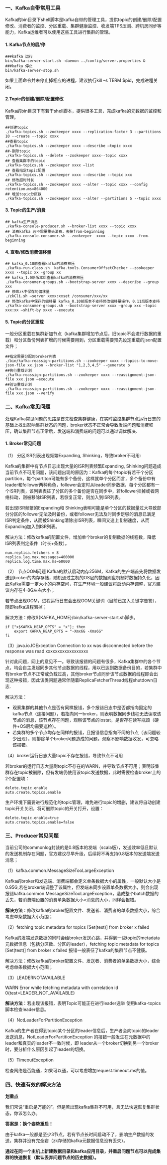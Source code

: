 ### 一、Kafka自带常用工具

Kafka的bin目录下shell脚本是kafka自带的管理工具，提供topic的创建/删除/配置修改、消费者的监控、分区重载、集群健康监控、收发端TPS压测、跨机房同步等能力，Kafka运维者可以使用这些工具进行集群的管理。

#### 1. Kafka节点的启/停

```
###kafka 运行
bin/kafka-server-start.sh -daemon ../config/server.properties &
###kafka 停止
bin/kafka-server-stop.sh
```

如果上面命令并未停止掉相应的进程，建议执行kill –s TERM $pid，完成进程关闭。

#### 2.Topic的创建/删除/配置修改

Kafka的bin目录下有若干shell脚本，提供很多工具，完成kafka的元数据的监控和管理。

```
##创建topic
./kafka-topics.sh --zookeeper xxxx --replication-factor 3 --partitions 10 --create --topic xxxx
##查看topic
./kafka-topics.sh --zookeeper xxxx --describe –topic xxxx
##-删除topic
./kafka-topics.sh --delete --zookeeper xxxx--topic xxxx
## 查看集群中的topic
./kafka-topics.sh --zookeeper xxxx –list
## 查看指定topic配置
./kafka-topics.sh --zookeeper xxxx --describe --topic xxx
## 修改超时时长
./kafka-topics.sh --zookeeper xxxx --alter --topic xxxx --config retention.ms=864000
## 增加topic分区数
./kafka-topics.sh --zookeeper xxxx --alter --partitions 5 --topic xxxx
```

#### 3. Topic的生产/消费

```
## kafka生产消息
./kafka-console-producer.sh --broker-list xxxx --topic xxxx
## 消费kafka 若不需要重头消费，去掉from-beginning
./kafka-console-consumer.sh --zookeeper  xxxx --topic xxxx -from-beginning
```

#### 4. 查看/修改消费偏移量

```
## kafka_0.10前查看kafka的消费积压
./kafka-run-class.sh  kafka.tools.ConsumerOffsetChecker --zookeeper xxxx --topic xx -group xx
## kafka_1.0新版本后查看kafka的消费积压
./kafka-consumer-groups.sh --bootstrap-server xxxx --describe --group xxx
## 修改zk中保存的偏移量
./zkCli.sh –server xxxx:xxset /consumer/xxx/xx
## 修改kafka中保存的偏移量 kafka_0.10前版本不支持修改偏移量操作，0.11后版本支持
./kafka-consumer-groups.sh --bootstrap-server xxxx –group xxx –topic xxx:xx –shift-by xxxx --execute
```

#### 5. Topic的分区重载
一般分区重载在集群新加节点（kafka集群增加节点后，旧topic不会进行数据的重载）和分区备份列表扩增的时候需要用到，分区重载需要预先设定重载的json配置文件；

```
##指定需要分配的broker列表
./bin/kafka-reassign-partitions.sh --zookeeper xxxx --topics-to-move-json-file xx.json --broker-list "1,2,3,4,5" --generate b
##执行重载计划
./kafka-reassign-partitions.sh --zookeeper xxxx --reassignment-json-file xxx.json –execute
##验证重载计划
./kafka-reassign-partitions.sh --zookeeper xxxx --reassignment-json-file xxx.json --verify
```

### 二、Kafka常见问题

处理Kafka常见问题的思路是首先检查集群健康，在实时监控集群节点运行日志的基础上找出影响集群状态的问题，broker状态不正常会导致发端问题和消费积压，确认集群节点正常后，发送端和消费端的问题可以通过调优解决.

#### 1. Broker常见问题

（1） 分区ISR列表出现频繁Expanding, Shinking，导致broker不可用:

Kafka的集群中有节点日志出现大量的ISR列表频繁Expanding, Shinking问题造成当前节点不可用问题，该问题出现的原因为：Kafka的每个topic有若干个分区partition，每个partiton可能有多个备份，这样就单个分区而言，多个备份中有leader和follower两种角色，follower会定时从leader同步数据，每个分区都有一个ISR列表，该列表表征了分区的多个备份是否在同步中，若follower挂掉或者网络抖动，则被移除ISR列表，若恢复正常，则加入到ISR列表。

若出现ISR频繁的Expanding和 Shinking表明可能是单个分区的数据量过大导致部分分区的follower无法及时备份，或者follower无法及时同步足够的消息已满足ISR判定条件，从而被Shinking清除出ISR列表，瞬间又追上复制速度，从而Expanding加入到ISR列表。

解决方法：修改kafka的配置文件，增加单个broker的复制数据的线程数，降低ISR列表判定条件（时长+条数）。

```
num.replica.fetchers = 8
replica.lag.max.messages=400000
replica.log.time.max.ms=60000
```

（2） 节点OOM问题
Kafka的默认启动内存256M，Kafka的生产端首先将数据发送到broker的内存存储，随机通过主机的OS层的数据刷盘机制将数据持久化，因此Kafka需要一定大小的内存空间，在生产环境一般建议将启动内存调整，官方建议内存在4-8G左右大小；

若节点出现OOM，进程运行日志会出现OOM关键词（目前已加入关键字告警），随即kafka进程宕掉；

解决方法：修改${KAFKA_HOME}/bin/kafka-server-start.sh脚步。

```
if ["x$KAFKA_HEAP_OPTS" = "x"]; then
    export KAFKA_HEAP_OPTS = "-Xmx6G -Xms6G"
fi
```

（3）java.io.IOException Connection to xx was disconnected before the response was read xxxxxxxxxxxxxxxxxx

针对此问题，网上的意见不一。导致该报错的问题有很多，Kafka集群中的各个节点，均会自主发起同步其他节点数据的线程，用以已达到数据备份目的，若集群中有broker节点不正常或负载过高，其他broker节点同步该节点数据的线程即会出现这种报错，因此该类问题通常伴随着ReplicaFetcherThread线程shutdown日志.

解决方法：

* 观察集群的其他节点是否有同样报错，多个报错日志中是否都指向固定的kafka节点（连接问题），若指向同一broker，则表明数据同步线程无法读取该节点的消息，该节点存在问题，观察该节点的iostat，是否存在读写瓶颈（硬件+OS层均需要巡检）。
* 若集群的多个节点均存在同样的报错，且报错信息指向不同的节点（该问题较少出现），则排除单个broker问题造成的问题，观察不影响数据收发，可忽略该报错。

（4）broker运行日志大量topic不存在报错，导致节点不可用

若broker的运行日志大量刷topic不存在的WARN，并导致节点不可用；表明该集群存在topic被删除，但有发端仍使用该topic发送数据，此时需要检查broker上的2个配置项：

```
delete.topic.enable
auto.create.topics.enable
```

生产环境下需要进行规范化的topic管理，难免进行topic的增删，建议将自动创建topic开关关闭，将可删除topic的开关打开，设置：

```
delete.topic.enable=true
auto.create.topics.enable=false
```

### 三、Producer常见问题

当前公司的commonlog封装的是0.8版本的发端（scala版），发送效率低且默认的发送机制存在问题，官方建议尽早升级，后续将不再支持0.8版本的发送端发送消息；

（1）kafka.common.MessageSizeTooLargeException

Kafka的broker和发送端、消费端都会定义单条数据大小的属性，一般默认大小是0.95G,若在broker端调整了该属性，但发端未同步设置单条数据大小，则会出现报错kafka.common.MessageSizeTooLargeException，造成整个batch数据的丢失，若消费端设置的消费单条数据大小<消息的大小，同样会报错。

**解决方法**：修改kafka的broker配置文件、发送者、消费者的单条数据大小，综合考虑单条数据大小范围；

（2）fetching topic metadata for topics [Set(test)] from broker x failed

Kafka的发端发送数据的同时会给broker发送心跳，并得到一些topic的metadata元数据信息（包括分区数、分区的leader），fetching topic metadata for topics [Set(test)] from broker x failed 报错一般表征了kafka的集群节点不健康。

解决方法：修改kafka的broker配置文件、发送者、消费者的单条数据大小，综合考虑单条数据大小范围；

（3）LEADERNOTAVAILABLE

WARN Error while fetching metadata with correlation id 0{test=LEADER_NOT_AVAILABLE}

**解决方法**：若出现该报错，表明Topic可能正在进行leader选举 使用kafka-topics脚本检查leader信息。

（4）NotLeaderForPartitionException

Kafka的生产者在得到topic某个分区的leader信息后，生产者会向topic的leader发送消息，NotLeaderForPartitionException 的报错一般发生在元数据中的leader和真实的leader不一致时候，即 leader从一个broker切换到另一个broker时，要分析什么原因引起了leader的切换。

（5）TimeoutException

检查网络是否能通，如果可以通，可以考虑增加request.timeout.ms的值。

### 四、快速有效的解决方法

**划重点**

我们常说“重启是万能的”。但是若出现kafka集群不可用，且无法快速恢复集群状态，你该怎么办。

**答案是：换个姿势重启！**

由于kafka一般都是至少3节点，若有节点长时间启动不了，影响生产数据的发送，集群并没有完全宕（zk存储的kafka元数据信息没有丢失）。

**通过在同一个主机上新建数据目录和kafka应用目录，并重启问题节点可以完成集群的快速恢复（默认丢弃问题节点的历史数据）。**